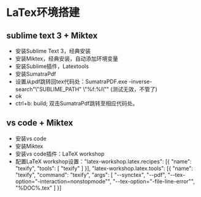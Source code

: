 # LaTex环境搭建
## sublime text 3 + Miktex 
- 安装Sublime Text 3，经典安装
- 安装Miktex，经典安装，自动添加环境变量
- 安装Sublime插件，Latextools
- 安装SumatraPdf
- 设置从pdf跳转回tex代码处：SumatraPDF.exe -inverse-search"\\"SUBLIME_PATH" \\"%f:%l\\"" (测试无效，不管了)
- ok
- ctrl+b: build; 双击SumatraPdf跳转至相应代码处。
## vs code + Miktex ##
- 安装vs code
- 安装Miktex
- 安装vs code插件：LaTeX workshop
- 配置LaTeX workshop设置："latex-workshop.latex.recipes": [{
  "name": "texify",
  "tools": [
    "texify"
  ]
}],
"latex-workshop.latex.tools": [{
  "name": "texify",
  "command": "texify",
  "args": [
    "--synctex",
    "--pdf",
    "--tex-option=\"-interaction=nonstopmode\"",
    "--tex-option=\"-file-line-error\"",
    "%DOC%.tex"
  ]
}]
